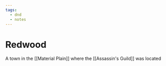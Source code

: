 ```yaml
---
tags:
  - dnd
  - notes
---
```

# Redwood
A town in the [[Material Plain]] where the [[Assassin's Guild]] was located